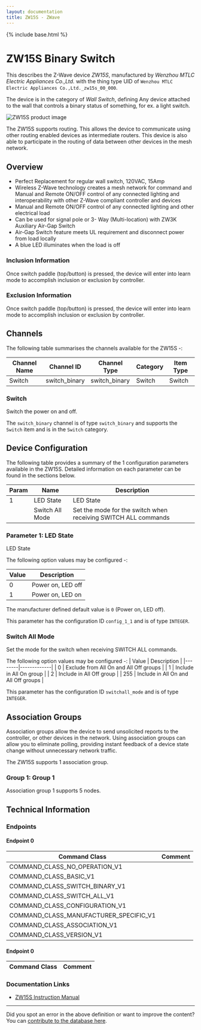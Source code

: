 ```yaml
---
layout: documentation
title: ZW15S - ZWave
---
```


{% include base.html %}

# ZW15S Binary Switch
This describes the Z-Wave device *ZW15S*, manufactured by *Wenzhou MTLC Electric Appliances Co.,Ltd.* with the thing type UID of ```Wenzhou MTLC Electric Appliances Co.,Ltd._zw15s_00_000```.

The device is in the category of *Wall Switch*, defining Any device attached to the wall that controls a binary status of something, for ex. a light switch.

![ZW15S product image](https://opensmarthouse.org/assets/zwave/attachments/507/ZW15S.jpg)


The ZW15S supports routing. This allows the device to communicate using other routing enabled devices as intermediate routers.  This device is also able to participate in the routing of data between other devices in the mesh network.

## Overview

  * Perfect Replacement for regular wall switch, 120VAC, 15Amp
  * Wireless Z-Wave technology creates a mesh network for command and Manual and Remote ON/OFF control of any connected lighting and interoperability with other Z-Wave compliant controller and devices
  * Manual and Remote ON/OFF control of any connected lighting and other electrical load 
  * Can be used for signal pole or 3- Way (Multi-location) with ZW3K Auxiliary Air-Gap Switch
  * Air-Gap Switch feature meets UL requirement and disconnect power from load locally
  * A blue LED illuminates when the load is off

### Inclusion Information

Once switch paddle (top/button) is pressed, the device will enter into learn mode to accomplish inclusion or exclusion by controller.  

### Exclusion Information

Once switch paddle (top/button) is pressed, the device will enter into learn mode to accomplish inclusion or exclusion by controller.  

## Channels

The following table summarises the channels available for the ZW15S -:

| Channel Name | Channel ID | Channel Type | Category | Item Type |
|--------------|------------|--------------|----------|-----------|
| Switch | switch_binary | switch_binary | Switch | Switch | 

### Switch
Switch the power on and off.

The ```switch_binary``` channel is of type ```switch_binary``` and supports the ```Switch``` item and is in the ```Switch``` category.



## Device Configuration

The following table provides a summary of the 1 configuration parameters available in the ZW15S.
Detailed information on each parameter can be found in the sections below.

| Param | Name  | Description |
|-------|-------|-------------|
| 1 | LED State | LED State |
|  | Switch All Mode | Set the mode for the switch when receiving SWITCH ALL commands |

### Parameter 1: LED State

LED State

The following option values may be configured -:

| Value  | Description |
|--------|-------------|
| 0 | Power on, LED off |
| 1 | Power on, LED on |

The manufacturer defined default value is ```0``` (Power on, LED off).

This parameter has the configuration ID ```config_1_1``` and is of type ```INTEGER```.

### Switch All Mode

Set the mode for the switch when receiving SWITCH ALL commands.

The following option values may be configured -:
| Value  | Description |
|--------|-------------|
| 0 | Exclude from All On and All Off groups |
| 1 | Include in All On group |
| 2 | Include in All Off group |
| 255 | Include in All On and All Off groups |

This parameter has the configuration ID ```switchall_mode``` and is of type ```INTEGER```.


## Association Groups

Association groups allow the device to send unsolicited reports to the controller, or other devices in the network. Using association groups can allow you to eliminate polling, providing instant feedback of a device state change without unnecessary network traffic.

The ZW15S supports 1 association group.

### Group 1: Group 1


Association group 1 supports 5 nodes.

## Technical Information

### Endpoints

#### Endpoint 0

| Command Class | Comment |
|---------------|---------|
| COMMAND_CLASS_NO_OPERATION_V1| |
| COMMAND_CLASS_BASIC_V1| |
| COMMAND_CLASS_SWITCH_BINARY_V1| |
| COMMAND_CLASS_SWITCH_ALL_V1| |
| COMMAND_CLASS_CONFIGURATION_V1| |
| COMMAND_CLASS_MANUFACTURER_SPECIFIC_V1| |
| COMMAND_CLASS_ASSOCIATION_V1| |
| COMMAND_CLASS_VERSION_V1| |
#### Endpoint 0

| Command Class | Comment |
|---------------|---------|

### Documentation Links

* [ZW15S Instruction Manual](https://www.opensmarthouse.org/zwavedatabase/507/ZW15S-InstructionManual--1-.pdf)

---

Did you spot an error in the above definition or want to improve the content?
You can [contribute to the database here](https://www.opensmarthouse.org/zwavedatabase/507).
